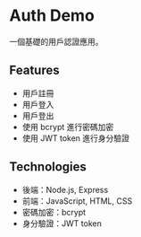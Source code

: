 # Auth Demo

一個基礎的用戶認證應用。

## Features

- 用戶註冊
- 用戶登入
- 用戶登出
- 使用 bcrypt 進行密碼加密
- 使用 JWT token 進行身分驗證

## Technologies

- 後端：Node.js, Express
- 前端：JavaScript, HTML, CSS
- 密碼加密：bcrypt
- 身分驗證：JWT token

